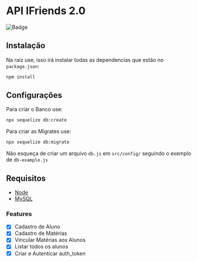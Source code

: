 # API IFriends 2.0
![Badge](https://img.shields.io/badge/MaracTech-IFriends-blueviolet)

## Instalação

Na raiz use, isso irá instalar todas as dependencias que estão no `package.json`:
```bash
npm install
```

## Configurações
Para criar o Banco use:
```bash
npx sequelize db:create
```
Para criar as Migrates use:
```bash
npx sequelize db:migrate
```
Não esqueça de criar um arquivo `db.js` em `src/config/` seguindo o exemplo de `db-example.js`

## Requisitos
- [Node](https://nodejs.org/en/download/)
- [MySQL](https://www.mysql.com/downloads/)

### Features

- [x] Cadastro de Aluno
- [x] Cadastro de Matérias
- [x] Vincular Matérias aos Alunos
- [x] Listar todos os alunos
- [x] Criar e Autenticar auth_token
